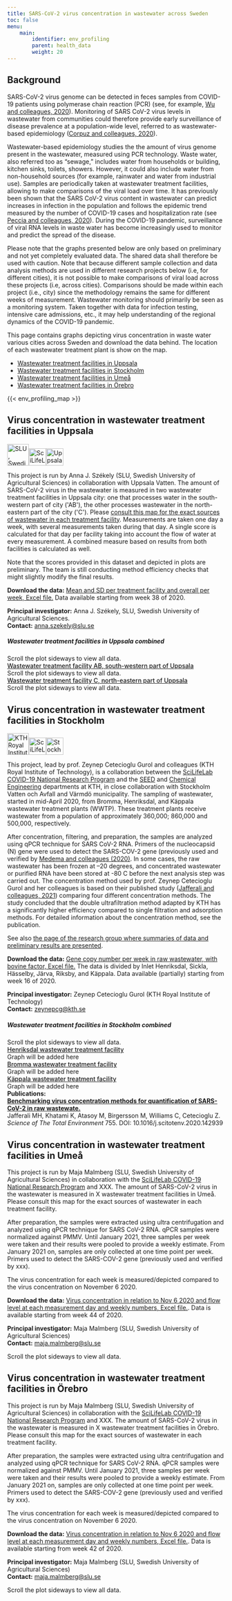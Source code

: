 ```yaml
---
title: SARS-CoV-2 virus concentration in wastewater across Sweden
toc: false
menu:
    main:
        identifier: env_profiling
        parent: health_data
        weight: 20
---
```

## Background

SARS-CoV-2 virus genome can be detected in feces samples from COVID-19 patients using polymerase chain reaction (PCR) (see, for example, [Wu and colleagues, 2020](https://doi.org/10.1016/S2468-1253(20)30083-2)). Monitoring of SARS CoV-2 virus levels in wastewater from communities could therefore provide early surveillance of disease prevalence at a population-wide level, referred to as wastewater-based epidemiology ([Corpuz and colleagues, 2020](https://doi.org/10.1016/j.scitotenv.2020.140910)).

Wastewater-based epidemiology studies the the amount of virus genome present in the wastewater, measured using PCR technology. Waste water, also referred too as “sewage,” includes water from households or building, kitchen sinks, toilets, showers. However, it could also include water from non-household sources (for example, rainwater and water from industrial use). Samples are periodically taken at wastewater treatment facilities, allowing to make comparisons of the viral load over time. It has previously been shown that the SARS CoV-2 virus content in wastewater can predict increases in infection in the population and follows the epidemic trend measured by the number of COVID-19 cases and hospitalization rate (see [Peccia and colleagues, 2020](https://doi.org/10.1038/s41587-020-0684-z)). During the COVID-19 pandemic, surveillance of viral RNA levels in waste water has become increasingly used to monitor and predict the spread of the disease.

Please note that the graphs presented below are only based on preliminary and not yet completely evaluated data. The shared data shall therefore be used with caution. Note that because different sample collection and data analysis methods are used in different research projects below (i.e, for different cities), it is not possible to make comparisons of viral load across these projects (i.e, across cities). Comparisons should be made within each project (i.e., city) since the methodology remains the same for different weeks of measurement. Wastewater monitoring should primarily be seen as a monitoring system. Taken together with data for infection testing, intensive care admissions, etc., it may help understanding of the regional dynamics of the COVID-19 pandemic.

<div class="row"><div class="col-lg-6"><p>This page contains graphs depicting virus concentration in waste water various cities across Sweden and download the data behind. The location of each wastewater treatment plant is show on the map.</p>
<ul><li><a href="#uppsala">Wastewater treatment facilities in Uppsala</a></li>
<li><a href="#stockholm">Wastewater treatment facilities in Stockholm</a></li>
<li><a href="#umea">Wastewater treatment facilities in Umeå</a></li>
<li><a href="#orebro">Wastewater treatment facilities in Örebro</a></li>
</ul></div><div class="col-lg-6">
{{< env_profiling_map >}}
</div></div>

<a id="uppsala"><h2>Virus concentration in wastewater treatment facilities in Uppsala</h2></a>

<div class="container ml-4 mb-2"><div class="row"><img src="/env_profiling/slu_logo.png" alt="SLU, Swedish University of Agricultural Sciences" height="50" class="mr-4 my-2"><img src="/img/logos/scilifelab-logo.svg" alt="SciLifeLab" height="40" class="mr-4 my-2"><img src="/env_profiling/uppsala_vatten_logo.jpg" alt="Uppsala Vatten" height="40" class="mr-4 my-2"></div></div>

This project is run by Anna J. Székely (SLU, Swedish University of Agricultural Sciences) in collaboration with Uppsala Vatten. The amount of SARS-CoV-2 virus in the wastewater is measured in two wastewater treatment facilities in Uppsala city: one that processes water in the south-western part of city ('AB'), the other processes wastewater in the north-eastern part of the city ('C'). Please [consult this map for the exact sources of wastewater in each treatment facility](/env_profiling/avrinningskarta_inlopp_kungsangsverket.pdf). Measurements are taken one day a week, with several measurements taken during that day. A single score is calculated for that day per facility taking into account the flow of water at every measurement. A combined measure based on results from both facilities is calculated as well.

Note that the scores provided in this dataset and depicted in plots are preliminary. The team is still conducting method efficiency checks that might slightly modify the final results.

**Download the data:** [Mean and SD per treatment facility and overall per week, Excel file.](https://covid19dataportal.se) Data available starting from week 38 of 2020.

**Principal investigator:** Anna J. Székely, SLU, Swedish University of Agricultural Sciences.  
**Contact:** anna.szekely@slu.se

##### Wastewater treatment facilities in Uppsala combined

<div class="d-lg-none alert alert-info">
  Scroll the plot sideways to view all data.
</div>

<div class="plot_wrapper">
  <div id="uppsala_combined"></div>
</div>

<div class="row ml-1"><a class="btn" data-toggle="collapse" href="#uppsala_ab_plot" role="button" aria-expanded="false" aria-controls="uppsala_ab_plot" style="font-weight: 500">
  Wastewater treatment facility AB, south-western part of Uppsala
  <i class="fas fa-caret-down"></i>
</a></div>
<div class="collapse" id="uppsala_ab_plot">
  <div class="card card-body">
    <div class="row"><div class="col">
    <div class="d-lg-none alert alert-info">
      Scroll the plot sideways to view all data.
    </div>
    <div class="plot_wrapper">
      <div id="uppsala_ab"></div>
    </div>
    </div></div>
  </div>
</div>

<div class="row ml-1"><a class="btn" data-toggle="collapse" href="#uppsala_c_plot" role="button" aria-expanded="false" aria-controls="uppsala_c_plot" style="font-weight: 500">
  Wastewater treatment facility C, north-eastern part of Uppsala
  <i class="fas fa-caret-down"></i>
</a></div>
<div class="collapse" id="uppsala_c_plot">
  <div class="card card-body">
    <div class="row"><div class="col">
    <div class="d-lg-none alert alert-info">
      Scroll the plot sideways to view all data.
    </div>
    <div class="plot_wrapper">
      <div id="uppsala_c"></div>
    </div>
    </div></div>
  </div>
</div>

<a id="stockholm"><h2>Virus concentration in wastewater treatment facilities in Stockholm</h2></a>

<div class="container ml-4 mb-2"><div class="row"><img src="/env_profiling/kth_logo.png" alt="KTH Royal Institute of Technology" height="50" class="mr-4 my-2"><img src="/img/logos/scilifelab-logo.svg" alt="SciLifeLab" height="40" class="mr-4 my-2"><img src="/env_profiling/svoa.jpg" alt="Stockholm Vatten och Avfall" height="40" class="mr-4 my-2"></div></div>

This project, lead by prof. Zeynep Cetecioglu Gurol and colleagues (KTH Royal Institute of Technology), is a collaboration between the [SciLifeLab COVID-19 National Research Program](https://www.scilifelab.se/covid-19) and the [SEED](https://www.kth.se/en/seed) and [Chemical Engineering](https://www.kth.se/ket/chemical-engineering-1.784196) departments at KTH, in close collaboration with Stockholm Vatten och Avfall and Värmdö municipality. The sampling of wastewater, started in mid-April 2020, from Bromma, Henriksdal, and Käppala wastewater treatment plants (WWTP). These treatment plants receive wastewater from a population of approximately 360,000; 860,000 and 500,000, respectively.

After concentration, filtering, and preparation, the samples are analyzed using qPCR technique for SARS CoV-2 RNA. Primers of the nucleocapsid (N) gene were used to detect the SARS-COV-2 gene (previously used and verified by [Medema and colleagues (2020)](https://doi.org/10.1016/j.scitotenv.2020.142939). In some cases, the raw wastewater has been frozen at –20 degrees, and  concentrated wastewater or purified RNA have been stored at -80 C before the next analysis step was carried out. The concentration method used by prof. Zeynep Cetecioglu Gurol and her colleagues is based on their published study ([Jafferali and colleagues, 2021](https://doi.org/10.1016/j.scitotenv.2020.142939)) comparing four different concentration methods. The study concluded that the double ultrafiltration method adapted by KTH has a significantly higher efficiency compared to single filtration and adsorption methods. For detailed information about the concentration method, see the publication.

See also [the page of the research group where summaries of data and preliminary results are presented](https://www.kth.se/water/research/covid-1.979048).

**Download the data:** [Gene copy number per week in raw wastewater, with bovine factor, Excel file.](https://covid19dataportal.se) The data is divided by Inlet Henriksdal, Sickla, Hässelby, Järva, Riksby, and Käppala. Data available (partially) starting from week 16 of 2020.

**Principal investigator:** Zeynep Cetecioglu Gurol (KTH Royal Institute of Technology)  
**Contact:** zeynepcg@kth.se

##### Wastewater treatment facilities in Stockholm combined

<div class="d-lg-none alert alert-info">
  Scroll the plot sideways to view all data.
</div>

<div class="plot_wrapper">
  <div id="stockholm_combined"></div>
</div>

<div class="row ml-1"><a class="btn" data-toggle="collapse" href="#henriksdal_plot" role="button" aria-expanded="false" aria-controls="henriksdal_plot" style="font-weight: 500">
  Henriksdal wastewater treatment facility
  <i class="fas fa-caret-down"></i>
</a></div>
<div class="collapse" id="henriksdal_plot">
  <div class="card card-body">
    <div class="row"><div class="col">
    Graph will be added here
    </div></div>
  </div>
</div>

<div class="row ml-1"><a class="btn" data-toggle="collapse" href="#bromma_plot" role="button" aria-expanded="false" aria-controls="bromma_plot" style="font-weight: 500">
  Bromma wastewater treatment facility
  <i class="fas fa-caret-down"></i>
</a></div>
<div class="collapse" id="bromma_plot">
  <div class="card card-body">
    <div class="row"><div class="col">
    Graph will be added here
    </div></div>
  </div>
</div>

<div class="row ml-1"><a class="btn" data-toggle="collapse" href="#kappala_plot" role="button" aria-expanded="false" aria-controls="kappala_plot" style="font-weight: 500">
  Käppala wastewater treatment facility
  <i class="fas fa-caret-down"></i>
</a></div>
<div class="collapse" id="kappala_plot">
  <div class="card card-body">
    <div class="row"><div class="col">
    Graph will be added here
    </div></div>
  </div>
</div>

<div class="row ml-0 mt-3"><b>Publications:</b></div><div class="row"><div class="col">
<b><a target="_blank" href="https://doi.org/10.1016/j.scitotenv.2020.142939">Benchmarking virus concentration methods for quantification of SARS-CoV-2 in raw wastewate.</a></b><br>
                    <span class="text-muted">Jafferali MH, Khatami K, Atasoy M, Birgersson M, Williams C, Cetecioglu Z.</span><br>
                    <i>Science of The Total Environment</i> 755. DOI: 10.1016/j.scitotenv.2020.142939
</div></div>

<a id="umea"><h2>Virus concentration in wastewater treatment facilities in Umeå</h2></a>

This project is run by Maja Malmberg (SLU, Swedish University of Agricultural Sciences) in collaboration with the [SciLifeLab COVID-19 National Research Program](https://www.scilifelab.se/covid-19) and XXX. The amount of SARS-CoV-2 virus in the wastewater is measured in X wastewater treatment facilities in Umeå. Please consult this map for the exact sources of wastewater in each treatment facility.

After preparation, the samples were extracted using ultra centrifugation and analyzed using qPCR technique for SARS CoV-2 RNA. qPCR samples were normalized against PMMV. Until January 2021, three samples per week were taken and their results were pooled to provide a weekly estimate. From January 2021 on, samples are only collected at one time point per week. Primers used to detect the SARS-COV-2 gene (previously used and verified by xxx).

The virus concentration for each week is measured/depicted compared to the virus concentration on November 6 2020.

**Download the data:** [Virus concentration in relation to Nov 6 2020 and flow level at each measurement day and weekly numbers, Excel file.](https://covid19dataportal.se/). Data is available starting from week 44 of 2020.

**Principal investigator:** Maja Malmberg (SLU, Swedish University of Agricultural Sciences)  
**Contact:** maja.malmberg@slu.se

<div class="d-lg-none alert alert-info">
  Scroll the plot sideways to view all data.
</div>

<div class="plot_wrapper">
  <div id="umea_combined"></div>
</div>

<a id="orebro"><h2>Virus concentration in wastewater treatment facilities in Örebro</h2></a>

This project is run by Maja Malmberg (SLU, Swedish University of Agricultural Sciences) in collaboration with the [SciLifeLab COVID-19 National Research Program](https://www.scilifelab.se/covid-19) and XXX. The amount of SARS-CoV-2 virus in the wastewater is measured in X wastewater treatment facilities in Örebro. Please consult this map for the exact sources of wastewater in each treatment facility.

After preparation, the samples were extracted using ultra centrifugation and analyzed using qPCR technique for SARS CoV-2 RNA. qPCR samples were normalized against PMMV. Until January 2021, three samples per week were taken and their results were pooled to provide a weekly estimate. From January 2021 on, samples are only collected at one time point per week. Primers used to detect the SARS-COV-2 gene (previously used and verified by xxx).

The virus concentration for each week is measured/depicted compared to the virus concentration on November 6 2020.

**Download the data:** [Virus concentration in relation to Nov 6 2020 and flow level at each measurement day and weekly numbers, Excel file.](https://covid19dataportal.se/). Data is available starting from week 42 of 2020.

**Principal investigator:** Maja Malmberg (SLU, Swedish University of Agricultural Sciences)  
**Contact:** maja.malmberg@slu.se

<div class="d-lg-none alert alert-info">
  Scroll the plot sideways to view all data.
</div>

<div class="plot_wrapper">
  <div id="orebro_combined"></div>
</div>

<script src="https://cdn.jsdelivr.net/npm/vega@5.12.1"></script>
<script src="https://cdn.jsdelivr.net/npm/vega-lite@4.12.2"></script>
<script src="https://cdn.jsdelivr.net/npm/vega-embed@6.8.0"></script>

<script src="https://datagraphics.dckube.scilifelab.se/graphic/6ca12c9d3d0b4c838441a67b65751c54.js?id=uppsala_combined"></script>
<script src="https://datagraphics.dckube.scilifelab.se/graphic/2cdc7dfbb44a47fd9ca027767913cafa.js?id=uppsala_ab"></script>
<script src="https://datagraphics.dckube.scilifelab.se/graphic/1aa540b5f5c3491eb2413b876c52bba8.js?id=uppsala_c"></script>
<script src="https://datagraphics.dckube.scilifelab.se/graphic/61cc762c886a4cf0bc517a9569038363.js?id=stockholm_combined"></script>
<script src="https://datagraphics.dckube.scilifelab.se/graphic/030ac237d44248dda87e2c9277a49cc7.js?id=orebro_combined"></script>
<script src="https://datagraphics.dckube.scilifelab.se/graphic/fe03ef2220814eeeb3e99eb26a7c46e2.js?id=umea_combined"></script>
